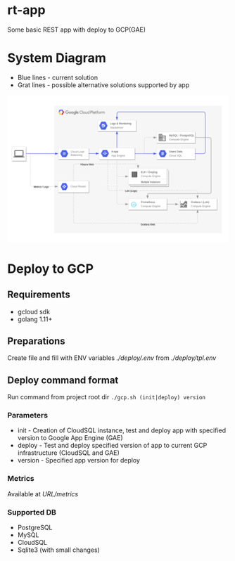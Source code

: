 # rt-app
Some basic REST app with deploy to GCP(GAE)

# System Diagram

* Blue lines - current solution 
* Grat lines - possible alternative solutions supported by app

![alt text](https://github.com/artemantipov/rt-app/blob/master/diagram.png)

# Deploy to GCP

## Requirements
* gcloud sdk 
* golang 1.11+

## Preparations
Create file and fill with ENV variables *./deploy/.env* from *./deploy/tpl.env*

## Deploy command format
Run command from project root dir `./gcp.sh (init|deploy) version`

### Parameters
* init - Creation of CloudSQL instance, test and deploy app with specified version to Google App Engine (GAE)
* deploy - Test and deploy specified version of app to current GCP infrastructure (CloudSQL and GAE)
* version - Specified app version for deploy

### Metrics
Available at *URL/metrics*

### Supported DB
* PostgreSQL
* MySQL
* CloudSQL
* Sqlite3 (with small changes)